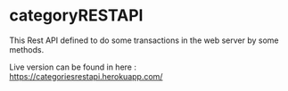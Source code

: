 # categoryRESTAPI
This Rest API defined to do some transactions in the web server by some methods.

Live version can be found in here : https://categoriesrestapi.herokuapp.com/
